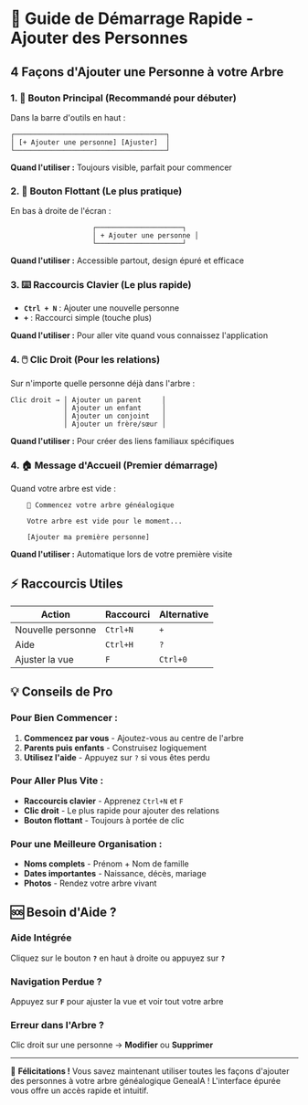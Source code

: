 # 🚀 Guide de Démarrage Rapide - Ajouter des Personnes

## 4 Façons d'Ajouter une Personne à votre Arbre

### 1. 🎯 **Bouton Principal** (Recommandé pour débuter)
Dans la barre d'outils en haut :
```
┌─────────────────────────────────────┐
│ [+ Ajouter une personne] [Ajuster]  │
└─────────────────────────────────────┘
```
**Quand l'utiliser :** Toujours visible, parfait pour commencer

### 2. 🎈 **Bouton Flottant** (Le plus pratique)
En bas à droite de l'écran :
```
                    ┌─────────────────────┐
                    │ + Ajouter une personne │
                    └─────────────────────┘
```
**Quand l'utiliser :** Accessible partout, design épuré et efficace

### 3. ⌨️ **Raccourcis Clavier** (Le plus rapide)
- **`Ctrl + N`** : Ajouter une nouvelle personne
- **`+`** : Raccourci simple (touche plus)

**Quand l'utiliser :** Pour aller vite quand vous connaissez l'application

### 4. 🖱️ **Clic Droit** (Pour les relations)
Sur n'importe quelle personne déjà dans l'arbre :
```
Clic droit → │ Ajouter un parent     │
             │ Ajouter un enfant     │
             │ Ajouter un conjoint   │
             │ Ajouter un frère/sœur │
```
**Quand l'utiliser :** Pour créer des liens familiaux spécifiques

### 4. 🏠 **Message d'Accueil** (Premier démarrage)
Quand votre arbre est vide :
```
    👥 Commencez votre arbre généalogique
    
    Votre arbre est vide pour le moment...
    
    [Ajouter ma première personne]
```
**Quand l'utiliser :** Automatique lors de votre première visite

## ⚡ Raccourcis Utiles

| Action | Raccourci | Alternative |
|--------|-----------|-------------|
| Nouvelle personne | `Ctrl+N` | `+` |
| Aide | `Ctrl+H` | `?` |
| Ajuster la vue | `F` | `Ctrl+0` |

## 💡 Conseils de Pro

### **Pour Bien Commencer :**
1. **Commencez par vous** - Ajoutez-vous au centre de l'arbre
2. **Parents puis enfants** - Construisez logiquement
3. **Utilisez l'aide** - Appuyez sur `?` si vous êtes perdu

### **Pour Aller Plus Vite :**
- **Raccourcis clavier** - Apprenez `Ctrl+N` et `F`
- **Clic droit** - Le plus rapide pour ajouter des relations
- **Bouton flottant** - Toujours à portée de clic

### **Pour une Meilleure Organisation :**
- **Noms complets** - Prénom + Nom de famille
- **Dates importantes** - Naissance, décès, mariage
- **Photos** - Rendez votre arbre vivant

## 🆘 Besoin d'Aide ?

### **Aide Intégrée**
Cliquez sur le bouton **`?`** en haut à droite ou appuyez sur **`?`**

### **Navigation Perdue ?**
Appuyez sur **`F`** pour ajuster la vue et voir tout votre arbre

### **Erreur dans l'Arbre ?**
Clic droit sur une personne → **Modifier** ou **Supprimer**

---

🎉 **Félicitations !** Vous savez maintenant utiliser toutes les façons d'ajouter des personnes à votre arbre généalogique GeneaIA ! L'interface épurée vous offre un accès rapide et intuitif.
